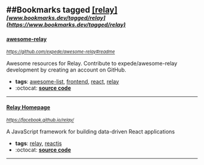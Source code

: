 ##Bookmarks tagged [[relay]](https://www.bookmarks.dev?q=[relay])
_<sup><sup>[www.bookmarks.dev/tagged/relay](https://www.bookmarks.dev/tagged/relay)</sup></sup>_
---
#### [awesome-relay](https://github.com/expede/awesome-relay#readme)
_<sup>https://github.com/expede/awesome-relay#readme</sup>_

Awesome resources for Relay. Contribute to expede/awesome-relay development by creating an account on GitHub.
* **tags**: [awesome-list](../tagged/awesome-list.md), [frontend](../tagged/frontend.md), [react](../tagged/react.md), [relay](../tagged/relay.md)
* :octocat: **[source code](https://github.com/expede/awesome-relay#readme)**
---
#### [Relay Homepage](https://facebook.github.io/relay/)
_<sup>https://facebook.github.io/relay/</sup>_

A JavaScript framework for building data-driven React applications
* **tags**: [relay](../tagged/relay.md), [reactjs](../tagged/reactjs.md)
* :octocat: **[source code](https://github.com/facebook/relay)**
---
